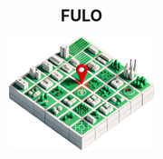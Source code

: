<h1 align="center"> FULO </h1>

<div align="center">
  <img src="assets/ikcon.png" height="200" />
</div>
